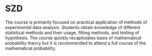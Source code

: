 # SZD
The course is primarily focused on practical application of methods of experimental data analysis. Students obtain knowledge of different statistical methods and their usage, fitting methods, and testing of hypothesis. The course quickly recapitulates basis of mathematical probability theory but it is recommended to attend a full course of the mathematical probability.
